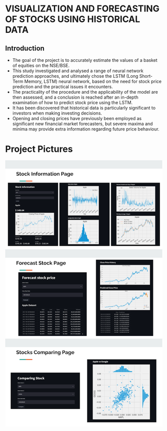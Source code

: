 # VISUALIZATION AND FORECASTING OF STOCKS USING HISTORICAL DATA

## Introduction


- The goal of the project is to accurately estimate the values of a basket of equities on the NSE/BSE. 
- This study investigated and analysed a range of neural network prediction approaches, and ultimately chose the LSTM (Long Short-Term Memory, LSTM) neural network, based on the need for stock price prediction and the practical issues it encounters. 
- The practicality of the procedure and the applicability of the model are then assessed, and a conclusion is reached after an in-depth examination of how to predict stock price using the LSTM. 
- It has been discovered that historical data is particularly significant to investors when making investing decisions. 
- Opening and closing prices have previously been employed as significant new financial market forecasters, but severe maxima and minima may provide extra information regarding future price behaviour.

# Project Pictures
![N|Solid](https://github.com/shaik-safi/Stock-Prediction/blob/main/Pictures/1.png?raw=true)
![N|Solid](https://github.com/shaik-safi/Stock-Prediction/blob/main/Pictures/2.png?raw=true)
![N|Solid](https://github.com/shaik-safi/Stock-Prediction/blob/main/Pictures/3.png?raw=true)
